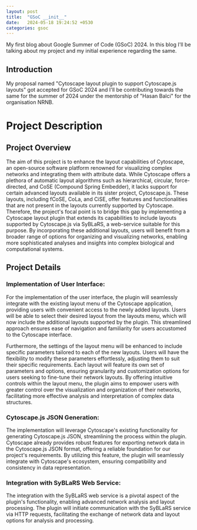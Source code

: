 ```yaml
---
layout: post
title:  "GSoC __init__"
date:   2024-05-18 19:24:52 +0530
categories: gsoc
---
```


My first blog about Google Summer of Code (GSoC) 2024. In this blog I'll be talking about my project and my initial experience regarding the same.

## Introduction
My proposal named "Cytoscape layout plugin to support Cytoscape.js layouts" got accepted for GSoC 2024 and I'll be contributing towards the same for the summer of 2024 under the mentorship of "Hasan Balci" for the organisation NRNB.

# Project Description
## Project Overview
The aim of this project is to enhance the layout capabilities of Cytoscape, an open-source software platform renowned for visualizing complex networks and integrating them with attribute data. While Cytoscape offers a plethora of automatic layout algorithms such as hierarchical, circular, force-directed, and CoSE (Compound Spring Embedder), it lacks support for certain advanced layouts available in its sister project, Cytoscape.js. These layouts, including fCoSE, CoLa, and CiSE, offer features and functionalities that are not present in the layouts currently supported by Cytoscape. Therefore, the project's focal point is to bridge this gap by implementing a Cytoscape layout plugin that extends its capabilities to include layouts supported by Cytoscape.js via SyBLaRS, a web-service suitable for this purpose. By incorporating these additional layouts, users will benefit from a broader range of options for organizing and visualizing networks, enabling more sophisticated analyses and insights into complex biological and computational systems.

## Project Details

### Implementation of User Interface:
For the implementation of the user interface, the plugin will seamlessly integrate with the existing layout menu of the Cytoscape application, providing users with convenient access to the newly added layouts. Users will be able to select their desired layout from the layouts menu, which will now include the additional layouts supported by the plugin. This streamlined approach ensures ease of navigation and familiarity for users accustomed to the Cytoscape interface.

Furthermore, the settings of the layout menu will be enhanced to include specific parameters tailored to each of the new layouts. Users will have the flexibility to modify these parameters effortlessly, adjusting them to suit their specific requirements. Each layout will feature its own set of parameters and options, ensuring granularity and customization options for users seeking to fine-tune their network layouts. By offering intuitive controls within the layout menu, the plugin aims to empower users with greater control over the visualization and organization of their networks, facilitating more effective analysis and interpretation of complex data structures.

### Cytoscape.js JSON Generation:
The implementation will leverage Cytoscape's existing functionality for generating Cytoscape.js JSON, streamlining the process within the plugin. Cytoscape already provides robust features for exporting network data in the Cytoscape.js JSON format, offering a reliable foundation for our project's requirements. By utilizing this feature, the plugin will seamlessly integrate with Cytoscape's ecosystem, ensuring compatibility and consistency in data representation.

### Integration with SyBLaRS Web Service:
The integration with the SyBLaRS web service is a pivotal aspect of the plugin's functionality, enabling advanced network analysis and layout processing. The plugin will initiate communication with the SyBLaRS service via HTTP requests, facilitating the exchange of network data and layout options for analysis and processing.

